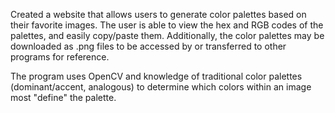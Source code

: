 Created a website that allows users to generate color palettes based on their favorite images. The user is able to view the hex and RGB codes of the palettes, and easily copy/paste them. Additionally, the color palettes may be downloaded as .png files to be accessed by or transferred to other programs for reference.

The program uses OpenCV and knowledge of traditional color palettes (dominant/accent, analogous) to determine which colors within an image most "define" the palette.
